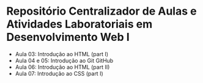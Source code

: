 # Repositório Centralizador de Aulas e Atividades Laboratoriais  em Desenvolvimento Web I
- Aula 03: Introdução ao HTML (part I)
- Aula 04 e 05: Introdução ao Git GitHub
- Aula 06: Introdução ao HTML (part II)
- Aula 07: Introdução ao CSS (part I)
